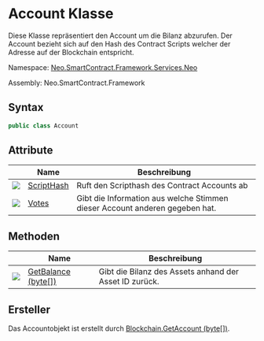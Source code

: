 # Account Klasse

Diese Klasse repräsentiert den Account um die Bilanz abzurufen. Der Account bezieht sich auf den Hash des Contract Scripts welcher der Adresse auf der Blockchain entspricht. 

Namespace: [Neo.SmartContract.Framework.Services.Neo](../neo.md)

Assembly: Neo.SmartContract.Framework

## Syntax

```c#
public class Account
```

## Attribute

| | Name | Beschreibung | 
| ---------------------------------------- | ----------------------------------- | ------------------ |
| ![](https://i-msdn.sec.s-msft.com/dynimg/IC74937.jpeg) |[ScriptHash](Account/ScriptHash.md) | Ruft den Scripthash des Contract Accounts ab | [ScriptHash](Account/ScriptHash.md) | Gibt den Scripthash des Contract Accounts zurück |
| ![](https://i-msdn.sec.s-msft.com/dynimg/IC74937.jpeg) |[Votes](Account/Votes.md) | Gibt die Information aus welche Stimmen dieser Account anderen gegeben hat.

## Methoden

| | Name | Beschreibung | 
| ---------------------------------------- | ---------------------------------------- | ------------------ |
| ![](https://i-msdn.sec.s-msft.com/dynimg/IC91302.jpeg) | [GetBalance (byte[])](Account/GetBalance.md) | Gibt die Bilanz des Assets anhand der Asset ID zurück.

## Ersteller

Das Accountobjekt ist erstellt durch [Blockchain.GetAccount (byte[])](Blockchain/GetAccount.md).
